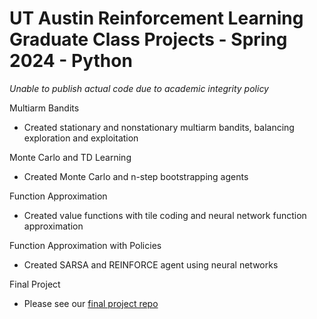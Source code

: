 # UT Austin Reinforcement Learning Graduate Class Projects - Spring 2024 - Python

_Unable to publish actual code due to academic integrity policy_

Multiarm Bandits

- Created stationary and nonstationary multiarm bandits, balancing exploration and exploitation

Monte Carlo and TD Learning
- Created Monte Carlo and n-step bootstrapping agents

Function Approximation
- Created value functions with tile coding and neural network function approximation

Function Approximation with Policies
- Created SARSA and REINFORCE agent using neural networks

Final Project
- Please see our [final project repo](https://github.com/JustinSasek/RL-Final-Project)
